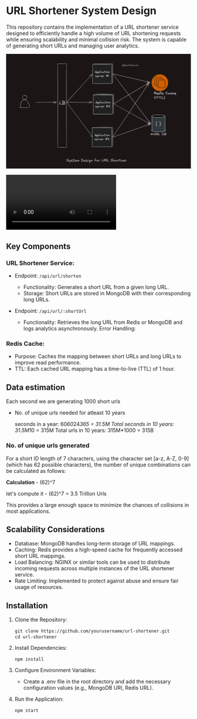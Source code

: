 # URL Shortener System Design

This repository contains the implementation of a URL shortener service designed to efficiently handle a high volume of URL shortening requests while ensuring scalability and minimal collision risk. The system is capable of generating short URLs and managing user analytics.

![URL Shortener System Design](./url-shortner-system-design.png)


<video controls>
  <source src="./itiny-url-shortener-demo.mp4" type="video/mp4">
  Your browser does not support the video tag.
</video>


## Key Components

### URL Shortener Service:

- Endpoint: `/api/url/shorten`
    - Functionality: Generates a short URL from a given long URL.
    - Storage: Short URLs are stored in MongoDB with their corresponding long URLs.

- Endpoint: `/api/url/:shortUrl`
    - Functionality: Retrieves the long URL from Redis or MongoDB and logs analytics asynchronously.
    Error Handling:


### Redis Cache:

- Purpose: Caches the mapping between short URLs and long URLs to improve read performance.
- TTL: Each cached URL mapping has a time-to-live (TTL) of 1 hour.


## Data estimation

Each second we are generating 1000 short urls

- No. of unique urls needed for atleast 10 years

    seconds in a year: 60*60*24*365 = 31.5M
    Total seconds in 10 years: 31.5M*10 = 315M
    Total urls in 10 years: 315M*1000 = 315B


### No. of unique urls generated

For a short ID length of 7 characters, using the character set [a-z, A-Z, 0-9] (which has 62 possible characters), the number of unique combinations can be calculated as follows:

**Calculation** - (62)^7

let's compute it - (62)^7 = 3.5 Trillion Urls

This provides a large enough space to minimize the chances of collisions in most applications.

## Scalability Considerations

- Database: MongoDB handles long-term storage of URL mappings.
- Caching: Redis provides a high-speed cache for frequently accessed short URL mappings.
- Load Balancing: NGINX or similar tools can be used to distribute incoming requests across multiple instances of the URL shortener service.
- Rate Limiting: Implemented to protect against abuse and ensure fair usage of resources.

## Installation

1. Clone the Repository:
    ```
    git clone https://github.com/yourusername/url-shortener.git
    cd url-shortener
    ```

2. Install Dependencies:
    ```
    npm install
    ```

3. Configure Environment Variables:
    - Create a .env file in the root directory and add the necessary configuration values (e.g., MongoDB URI, Redis URL).

4. Run the Application:
    ```
    npm start
    ```

